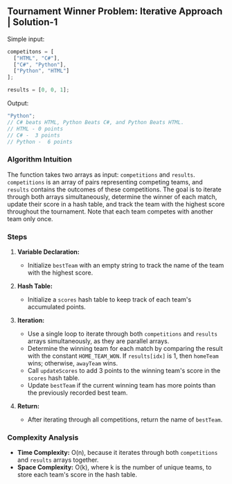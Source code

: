 ## Tournament Winner Problem: Iterative Approach | Solution-1

Simple input:

```javascript
competitons = [
  ["HTML", "C#"],
  ["C#", "Python"],
  ["Python", "HTML"]
];

results = [0, 0, 1];
```

Output:

```javascript
"Python";
// C# beats HTML, Python Beats C#, and Python Beats HTML.
// HTML - 0 points
// C# -  3 points
// Python -  6 points
```

### Algorithm Intuition

The function takes two arrays as input: `competitions` and `results`. `competitions` is an array of pairs representing competing teams, and `results` contains the outcomes of these competitions. The goal is to iterate through both arrays simultaneously, determine the winner of each match, update their score in a hash table, and track the team with the highest score throughout the tournament. Note that each team competes with another team only once.

### Steps

1. **Variable Declaration:**

   - Initialize `bestTeam` with an empty string to track the name of the team with the highest score.

2. **Hash Table:**

   - Initialize a `scores` hash table to keep track of each team's accumulated points.

3. **Iteration:**

   - Use a single loop to iterate through both `competitions` and `results` arrays simultaneously, as they are parallel arrays.
   - Determine the winning team for each match by comparing the result with the constant `HOME_TEAM_WON`. If `results[idx]` is 1, then `homeTeam` wins; otherwise, `awayTeam` wins.
   - Call `updateScores` to add 3 points to the winning team's score in the `scores` hash table.
   - Update `bestTeam` if the current winning team has more points than the previously recorded best team.

4. **Return:**
   - After iterating through all competitions, return the name of `bestTeam`.

### Complexity Analysis

- **Time Complexity:** O(n), because it iterates through both `competitions` and `results` arrays together.
- **Space Complexity:** O(k), where k is the number of unique teams, to store each team's score in the hash table.
